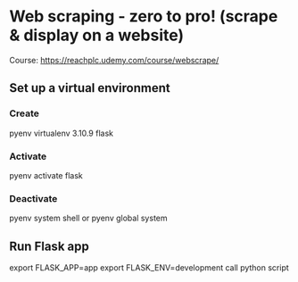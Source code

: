 # Web scraping - zero to pro! (scrape & display on a website)

Course: https://reachplc.udemy.com/course/webscrape/


## Set up a virtual environment 
### Create
pyenv virtualenv 3.10.9 flask
### Activate
pyenv activate flask
### Deactivate
pyenv system shell
or 
pyenv global system

## Run Flask app
export FLASK_APP=app 
export FLASK_ENV=development 
call python script 